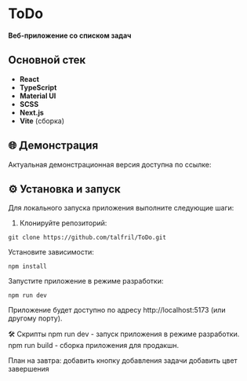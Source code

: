 # ToDo
**Веб-приложение со списком задач**

##  Основной стек
- **React**
- **TypeScript**
- **Material UI**
- **SCSS**
- **Next.js**
- **Vite** (сборка)

## 🌐 Демонстрация
Актуальная демонстрационная версия доступна по ссылке: 

## ⚙️ Установка и запуск

Для локального запуска приложения выполните следующие шаги:

1. Клонируйте репозиторий:

 ```
 git clone https://github.com/talfril/ToDo.git
 ```
Установите зависимости:
```
npm install
```

Запустите приложение в режиме разработки:
```
npm run dev
```
Приложение будет доступно по адресу http://localhost:5173 (или другому порту).

🛠️ Скрипты
npm run dev - запуск приложения в режиме разработки.
npm run build - сборка приложения для продакшн.

План на завтра:
добавить кнопку добавления задачи
добавить цвет завершения

